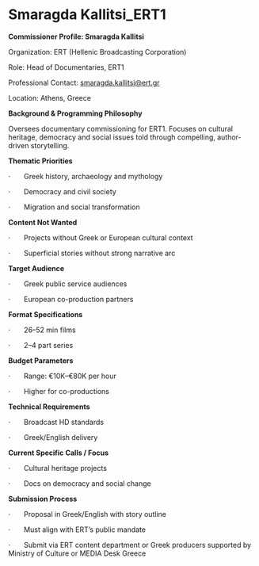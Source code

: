 # Smaragda Kallitsi_ERT1

**Commissioner Profile: Smaragda Kallitsi**

Organization: ERT (Hellenic Broadcasting Corporation)

Role: Head of Documentaries, ERT1

Professional Contact: smaragda.kallitsi@ert.gr

Location: Athens, Greece

**Background & Programming Philosophy**

Oversees documentary commissioning for ERT1. Focuses on cultural heritage, democracy and social issues told through compelling, author-driven storytelling.

**Thematic Priorities**

·       Greek history, archaeology and mythology

·       Democracy and civil society

·       Migration and social transformation

**Content Not Wanted**

·       Projects without Greek or European cultural context

·       Superficial stories without strong narrative arc

**Target Audience**

·       Greek public service audiences

·       European co-production partners

**Format Specifications**

·       26–52 min films

·       2–4 part series

**Budget Parameters**

·       Range: €10K–€80K per hour

·       Higher for co-productions

**Technical Requirements**

·       Broadcast HD standards

·       Greek/English delivery

**Current Specific Calls / Focus**

·       Cultural heritage projects

·       Docs on democracy and social change

**Submission Process**

·       Proposal in Greek/English with story outline

·       Must align with ERT’s public mandate

·       Submit via ERT content department or Greek producers supported by Ministry of Culture or MEDIA Desk Greece